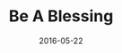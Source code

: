 ---
title: "Be A Blessing"
speaker: "Barry Gin"
date: "2016-05-22"
sermonUrl: "//35.190.93.184/sermons/20160522_sunday_barry_gin_be_a_blessing.mp3"
---